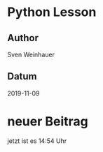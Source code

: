 
# Python Lesson

## Author

Sven Weinhauer

## Datum


2019-11-09

# neuer Beitrag
jetzt ist es 14:54 Uhr
